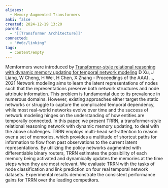 ```yaml
---
aliases:
  - Memory-Augmented Transformers
anki: false
created: 2024-12-19 13:20
parent:
  - "[[Transformer Architecture]]"
connected:
  - "#обс/linking"
tags:
  - content/empty
---
```



Memformers were introduced by
[Transformer-style relational reasoning with dynamic memory updating for temporal network modeling](https://ojs.aaai.org/index.php/AAAI/article/view/16583)
D Xu, J Liang, W Cheng, H Wei, H Chen, X Zhang - Proceedings of the AAAI …, 2021
Network modeling aims to learn the latent representations of nodes such that the representations preserve both network structures and node attribute information. This problem is fundamental due to its prevalence in numerous domains. However, existing approaches either target the static networks or struggle to capture the complicated temporal dependency, while most real-world networks evolve over time and the success of network modeling hinges on the understanding of how entities are temporally connected. In this paper, we present TRRN, a transformer-style relational reasoning network with dynamic memory updating, to deal with the above challenges. TRRN employs multi-head self-attention to reason over a set of memories, which provides a multitude of shortcut paths for information to flow from past observations to the current latent representations. By utilizing the policy networks augmented with differentiable binary routers, TRRN estimates the possibility of each memory being activated and dynamically updates the memories at the time steps when they are most relevant. We evaluate TRRN with the tasks of node classification and link prediction on four real temporal network datasets. Experimental results demonstrate the consistent performance gains for TRRN over the leading competitors.
